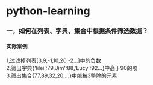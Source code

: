 # python-learning
### 一，如何在列表、字典、集合中根据条件筛选数据？
#### 实际案例
1,过滤掉列表[3,9,-1,10,20,-2...]中的负数</br>
2,筛出字典{'lilei':79,'Jim':88,'Lucy':92...}中高于90的项</br>
3,筛出集合{77,89,32,20....}中能被3整除的元素</br>
